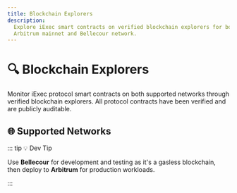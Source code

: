 ```yaml
---
title: Blockchain Explorers
description:
  Explore iExec smart contracts on verified blockchain explorers for both
  Arbitrum mainnet and Bellecour network.
---
```


# 🔍 Blockchain Explorers

Monitor iExec protocol smart contracts on both supported networks through
verified blockchain explorers. All protocol contracts have been verified and are
publicly auditable.

## 🌐 Supported Networks

<div class="grid grid-cols-1 gap-8 my-8">
  <UseCaseCard
    title="🔷 Arbitrum One"
    description="Production network for mainnet operations with verified smart contracts and comprehensive transaction tracking."
    :image-url="arbitrumExplorerImage"
    image-alt="Arbitrum Explorer"
    :features="['Verified Contracts', 'Transaction History', 'Token Tracking', 'Contract Interactions']"
    demo-url="https://arbiscan.io/"
    demo-icon="mdi:eye"
    demo-label="Visit Arbiscan"
  />
  
  <UseCaseCard
    title="⚡ Bellecour"
    description="iExec's dedicated sidechain for optimized performance with native integration and enhanced protocol analytics."
    :image-url="bellecourExplorerImage"
    image-alt="Bellecour Explorer"
    :features="['Verified Contracts', 'Transaction History', 'Token Tracking', 'Contract Interactions']"
    demo-url="https://blockscout-bellecour.iex.ec/"
    demo-icon="mdi:eye"
    demo-label="Visit Blockscout"
  />
</div>

::: tip 💡 Dev Tip

Use **Bellecour** for development and testing as it's a gasless blockchain, then
deploy to **Arbitrum** for production workloads.

:::

<script setup>
import UseCaseCard from '../../components/UseCaseCard.vue';

// Assets
import arbitrumExplorerImage from '../../assets/tooling-&-explorers/blockchain-explorer/arbitrum-explorer.png';
import bellecourExplorerImage from '../../assets/tooling-&-explorers/blockchain-explorer/bellecour-explorer.png';
</script>
